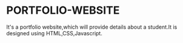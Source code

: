 # PORTFOLIO-WEBSITE
It's a portfolio website,which will provide details about a student.It is designed using HTML,CSS,Javascript.
